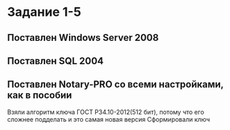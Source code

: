 # Задание 1-5
## Поставлен Windows Server 2008
## Поставлен SQL 2004
## Поставлен Notary-PRO со всеми настройками, как в пособии 
Взяли алгоритм ключа ГОСТ Р34.10-2012(512 бит), потому что его сложнее подделать и это самая новая версия
Сформировали ключ 